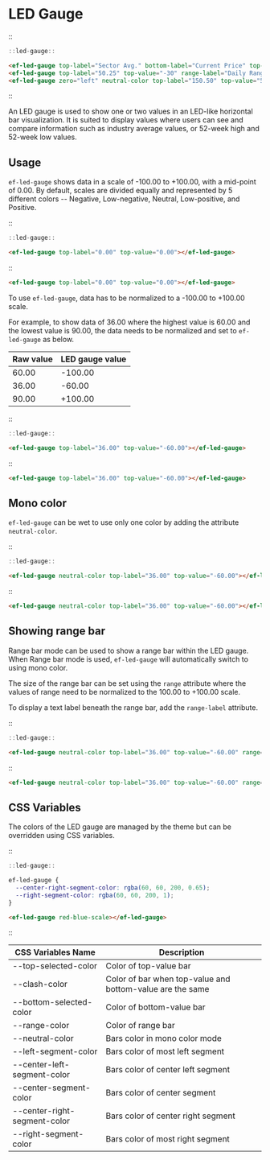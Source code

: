 <!--
type: page
title: LED Gauge
location: ./elements/led-gauge
layout: default
-->

# LED Gauge

::
```javascript
::led-gauge::
```
```html
<ef-led-gauge top-label="Sector Avg." bottom-label="Current Price" top-value="-75" bottom-value="75"></ef-led-gauge>
<ef-led-gauge top-label="50.25" top-value="-30" range-label="Daily Range" range="[-80, -30]"></ef-led-gauge>
<ef-led-gauge zero="left" neutral-color top-label="150.50" top-value="50"></ef-led-gauge>
```
::

An LED gauge is used to show one or two values in an LED-like horizontal bar visualization. It is suited to display values where users can see and compare information such as industry average values, or 52-week high and 52-week low values.

## Usage
`ef-led-gauge` shows data in a scale of -100.00 to +100.00, with a mid-point of 0.00. By default, scales are divided equally and represented by 5 different colors -- Negative, Low-negative, Neutral, Low-positive, and Positive.

::
```javascript
::led-gauge::
```
```html
<ef-led-gauge top-label="0.00" top-value="0.00"></ef-led-gauge>
```
::

```html
<ef-led-gauge top-label="0.00" top-value="0.00"></ef-led-gauge>
```

To use `ef-led-gauge`, data has to be normalized to a -100.00 to +100.00 scale.

For example, to show data of 36.00 where the highest value is 60.00 and the lowest value is 90.00, the data needs to be normalized and set to `ef-led-gauge` as below.

| Raw value | LED gauge value |
| --------- | --------------- |
| 60.00     | -100.00         |
| 36.00     | -60.00          |
| 90.00     | +100.00         |

::
```javascript
::led-gauge::
```
```html
<ef-led-gauge top-label="36.00" top-value="-60.00"></ef-led-gauge>
```
::

```html
<ef-led-gauge top-label="36.00" top-value="-60.00"></ef-led-gauge>
```

## Mono color
`ef-led-gauge` can be wet to use only one color by adding the attribute `neutral-color`.

::
```javascript
::led-gauge::
```
```html
<ef-led-gauge neutral-color top-label="36.00" top-value="-60.00"></ef-led-gauge>
```
::

```html
<ef-led-gauge neutral-color top-label="36.00" top-value="-60.00"></ef-led-gauge>
```

## Showing range bar
Range bar mode can be used to show a range bar within the LED gauge. When Range bar mode is used, `ef-led-gauge` will automatically switch to using mono color.

The size of the range bar can be set using the `range` attribute where the values of range need to be normalized to the 100.00 to +100.00 scale.

To display a text label beneath the range bar, add the `range-label` attribute.

::
```javascript
::led-gauge::
```
```html
<ef-led-gauge neutral-color top-label="36.00" top-value="-60.00" range="[-70,-20]"></ef-led-gauge>
```
::

```html
<ef-led-gauge neutral-color top-label="36.00" top-value="-60.00" range="[-70,-20]"></ef-led-gauge>
```

## CSS Variables
The colors of the LED gauge are managed by the theme but can be overridden using CSS variables.

::
```javascript
::led-gauge::
```
```css
ef-led-gauge {
  --center-right-segment-color: rgba(60, 60, 200, 0.65);
  --right-segment-color: rgba(60, 60, 200, 1);
}
```
```html
<ef-led-gauge red-blue-scale></ef-led-gauge>
```
::

| CSS Variables Name           | Description                                               |
| ---------------------------- | --------------------------------------------------------- |
| --top-selected-color         | Color of top-value bar                                    |
| --clash-color                | Color of bar when top-value and bottom-value are the same |
| --bottom-selected-color      | Color of bottom-value bar                                 |
| --range-color                | Color of range bar                                        |
| --neutral-color              | Bars color in mono color mode                             |
| --left-segment-color         | Bars color of most left segment                           |
| --center-left-segment-color  | Bars color of center left segment                         |
| --center-segment-color       | Bars color of center segment                              |
| --center-right-segment-color | Bars color of center right segment                        |
| --right-segment-color        | Bars color of most right segment                          |

